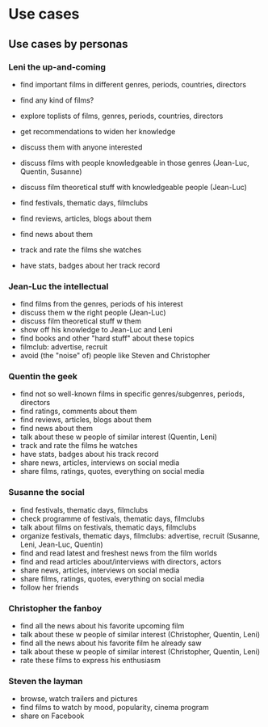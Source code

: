 # Use cases


## Use cases by personas


### Leni the up-and-coming

- find important films in different genres, periods, countries, directors
- find any kind of films?
- explore toplists of films, genres, periods, countries, directors
- get recommendations to widen her knowledge

- discuss them with anyone interested
- discuss films with people knowledgeable in those genres (Jean-Luc, Quentin, Susanne)
- discuss film theoretical stuff with knowledgeable people (Jean-Luc)

- find festivals, thematic days, filmclubs

- find reviews, articles, blogs about them
- find news about them

- track and rate the films she watches
- have stats, badges about her track record


### Jean-Luc the intellectual

- find films from the genres, periods of his interest
- discuss them w the right people (Jean-Luc)
- discuss film theoretical stuff w them
- show off his knowledge to Jean-Luc and Leni
- find books and other "hard stuff" about these topics
- filmclub: advertise, recruit
- avoid (the "noise" of) people like Steven and Christopher


### Quentin the geek

- find not so well-known films in specific genres/subgenres, periods, directors
- find ratings, comments about them
- find reviews, articles, blogs about them
- find news about them
- talk about these w people of similar interest (Quentin, Leni)
- track and rate the films he watches
- have stats, badges about his track record
- share news, articles, interviews on social media
- share films, ratings, quotes, everything on social media


### Susanne the social

- find festivals, thematic days, filmclubs
- check programme of festivals, thematic days, filmclubs
- talk about films on festivals, thematic days, filmclubs
- organize festivals, thematic days, filmclubs: advertise, recruit (Susanne, Leni, Jean-Luc, Quentin)
- find and read latest and freshest news from the film worlds
- find and read articles about/interviews with directors, actors
- share news, articles, interviews on social media
- share films, ratings, quotes, everything on social media
- follow her friends


### Christopher the fanboy

- find all the news about his favorite upcoming film
- talk about these w people of similar interest (Christopher, Quentin, Leni)
- find all the news about his favorite film he already saw
- talk about these w people of similar interest (Christopher, Quentin, Leni)
- rate these films to express his enthusiasm


### Steven the layman

- browse, watch trailers and pictures
- find films to watch by mood, popularity, cinema program
- share on Facebook
